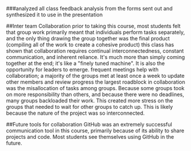 ###analyzed all class feedback analysis from the forms sent out and synthesized it to use in the presentation

##Inter team Collaboration
prior to taking this course, most students felt that group work primarily meant that individuals perform tasks separately, and the only thing drawing the group together was the final product (compiling all of the work to create a cohesive product)
this class has shown that collaboration requires continual interconnectedness, constant communication, and inherent reliance. It's much more than simply coming together at the end; it's like a "finely tuned machine". It is also the opportunity for leaders to emerge.
frequent meetings help with collaboration; a majority of the groups met at least once a week to update other members and review progress
the largest roadblock in collaboration was the misallocation of tasks among groups. Because some groups took on more responsibility than others, and because there were no deadlines, many groups backloaded their work. This created more stress on the groups that needed to wait for other groups to catch up. This is likely because the nature of the project was so interconnected. 


##Future tools for collaboration
GitHub was an extremely successful communication tool in this course, primarily because of its ability to share projects and code. Most students see themselves using GitHub in the future.
